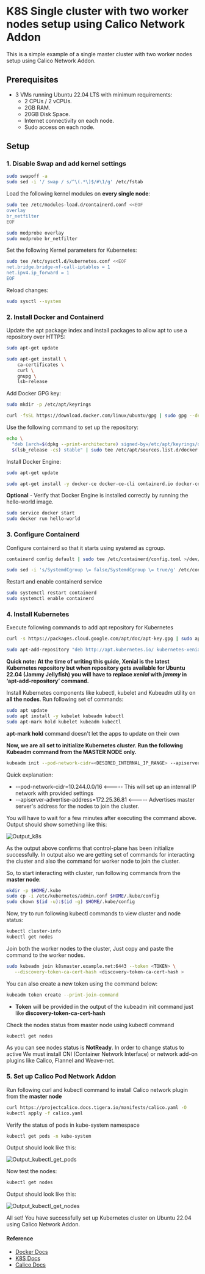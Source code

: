 # K8S Single cluster with two worker nodes setup using Calico Network Addon

This is a simple example of a single master cluster with two worker nodes setup using Calico Network Addon.

## Prerequisites

- 3 VMs running Ubuntu 22.04 LTS with minimum requirements:
  - 2 CPUs / 2 vCPUs.
  - 2GB RAM.
  - 20GB Disk Space.
  - Internet connectivity on each node.
  - Sudo access on each node.

## Setup

### 1. Disable Swap and add kernel settings

```bash
sudo swapoff -a
sudo sed -i '/ swap / s/^\(.*\)$/#\1/g' /etc/fstab
```

Load the following kernel modules on **every single node**:

```bash
sudo tee /etc/modules-load.d/containerd.conf <<EOF
overlay
br_netfilter
EOF

sudo modprobe overlay
sudo modprobe br_netfilter
```

Set the following Kernel parameters for Kubernetes:

```bash
sudo tee /etc/sysctl.d/kubernetes.conf <<EOF
net.bridge.bridge-nf-call-iptables = 1
net.ipv4.ip_forward = 1
EOF 
```

Reload changes:

```bash
sudo sysctl --system
```

### 2. Install Docker and Containerd

Update the apt package index and install packages to allow apt to use a repository over HTTPS:

```bash
sudo apt-get update

sudo apt-get install \
    ca-certificates \
    curl \
    gnupg \
    lsb-release
```

Add Docker GPG key:

```bash
sudo mkdir -p /etc/apt/keyrings

curl -fsSL https://download.docker.com/linux/ubuntu/gpg | sudo gpg --dearmor -o /etc/apt/keyrings/docker.gpg
```

Use the following command to set up the repository:

```bash
echo \
  "deb [arch=$(dpkg --print-architecture) signed-by=/etc/apt/keyrings/docker.gpg] https://download.docker.com/linux/ubuntu \
  $(lsb_release -cs) stable" | sudo tee /etc/apt/sources.list.d/docker.list > /dev/null
```

Install Docker Engine:

```bash
sudo apt-get update

sudo apt-get install -y docker-ce docker-ce-cli containerd.io docker-compose-plugin
```

**Optional** - Verify that Docker Engine is installed correctly by running the hello-world image.

```bash
sudo service docker start
sudo docker run hello-world
```

### 3. Configure Containerd

Configure containerd so that it starts using systemd as cgroup.

```bash
containerd config default | sudo tee /etc/containerd/config.toml >/dev/null 2>&1

sudo sed -i 's/SystemdCgroup \= false/SystemdCgroup \= true/g' /etc/containerd/config.toml
```

Restart and enable containerd service

```bash
sudo systemctl restart containerd
sudo systemctl enable containerd
```

### 4. Install Kubernetes

Execute following commands to add apt repository for Kubernetes

```bash
curl -s https://packages.cloud.google.com/apt/doc/apt-key.gpg | sudo apt-key add -

sudo apt-add-repository "deb http://apt.kubernetes.io/ kubernetes-xenial main"
```

**Quick note: At the time of writing this guide, Xenial is the latest Kubernetes repository but when repository gets available for Ubuntu 22.04 (Jammy Jellyfish) you will have to replace *xenial* with *jammy* in ‘apt-add-repository’ command.**

Install Kubernetes components like kubectl, kubelet and Kubeadm utility on **all the nodes**. Run following set of commands:

```bash
sudo apt update
sudo apt install -y kubelet kubeadm kubectl
sudo apt-mark hold kubelet kubeadm kubectl
```

**apt-mark hold** command doesn't let the apps to update on their own

**Now, we are all set to initialize Kubernetes cluster. Run the following Kubeadm command from the MASTER NODE only.**

```bash
kubeadm init --pod-network-cidr=<DESIRED_INTERNAL_IP_RANGE> --apiserver-advertise-address=<INTERNAL_IP_ADDRESS_OF_YOUR_SERVER>
```

Quick explanation:

- --pod-network-cidr=10.244.0.0/16 <----- This will set up an intenral IP network with provided settings
- --apiserver-advertise-address=172.25.36.81 <----- Advertises master server's address for the nodes to join the cluster.

You will have to wait for a few minutes after executing the command above. Output should show something like this:

![Output_k8s](./output_k8s.png)

As the output above confirms that control-plane has been initialize successfully. In output also we are getting set of commands for interacting the cluster and also the command for worker node to join the cluster.

So, to start interacting with cluster, run following commands from the **master node**:

```bash
mkdir -p $HOME/.kube
sudo cp -i /etc/kubernetes/admin.conf $HOME/.kube/config
sudo chown $(id -u):$(id -g) $HOME/.kube/config
```

Now, try to run following kubectl commands to view cluster and node status:

```bash
kubectl cluster-info
kubectl get nodes
```

Join both the worker nodes to the cluster, Just copy and paste the command to the worker nodes.

```bash
sudo kubeadm join k8smaster.example.net:6443 --token <TOKEN> \
   --discovery-token-ca-cert-hash <discovery-token-ca-cert-hash >
```

You can also create a new token using the command below:

```bash
kubeadm token create --print-join-command
```

- **Token** will be provided in the output of the kubeadm init command just like **discovery-token-ca-cert-hash**

Check the nodes status from master node using kubectl command

```bash
kubectl get nodes
```

As you can see nodes status is **NotReady**. In order to change status to active We must install CNI (Container Network Interface) or network add-on plugins like Calico, Flannel and Weave-net.

### 5. Set up Calico Pod Network Addon

Run following curl and kubectl command to install Calico network plugin from the **master node**

```bash
curl https://projectcalico.docs.tigera.io/manifests/calico.yaml -O
kubectl apply -f calico.yaml
```

Verify the status of pods in kube-system namespace

```bash
kubectl get pods -n kube-system
```

Output should look like this:

![Output_kubectl_get_pods](./outout_kubectl_get_pods.png)

Now test the nodes:

```bash
kubectl get nodes
```

Output should look like this:

![Output_kubectl_get_nodes](./output_kubectl_get_nodes.png)

All set! You have successfully set up Kubernetes cluster on Ubuntu 22.04 using Calico Network Addon.

#### Reference

- [Docker Docs](https://docs.docker.com/engine/install/ubuntu/#:~:text=from%20the%20repository.-,Set%20up%20the%20repository,-Update%20the%20apt)
- [K8S Docs](https://kubernetes.io/docs/setup/production-environment/tools/kubeadm/install-kubeadm/#installing-runtime)
- [Calico Docs](https://projectcalico.docs.tigera.io/getting-started/kubernetes/quickstart)
